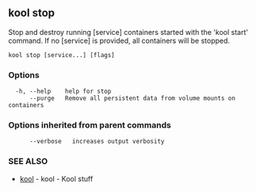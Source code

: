 ## kool stop

Stop and destroy running [service] containers started with the 'kool start' command. If no [service] is provided, all containers will be stopped.

```
kool stop [service...] [flags]
```

### Options

```
  -h, --help    help for stop
      --purge   Remove all persistent data from volume mounts on containers
```

### Options inherited from parent commands

```
      --verbose   increases output verbosity
```

### SEE ALSO

* [kool](kool)	 - kool - Kool stuff

